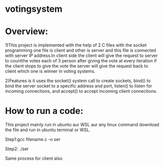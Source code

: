# votingsystem
# Overview:
1)This project is implemented with the help of 2 C files with the socket programming one file is client and other is
server and this file is connected with server IP address.In client side the client will give the request to server to countthe votes each of 3 person after giving the vote at every iteration if the client stops to give the vote the server will give the request back to client which one is winner in voting systems.

2)Features is it uses the socket() system call to create sockets, bind() to bind the server socket to a specific address
and port, listen() to listen for incoming connections, and accept() to accept incoming client connections.
# How to run a code:
This project mainly run in ubuntu aur WSL aur any linux command download the file and run in ubuntu terminal or WSL.

Step1:gcc filename.c -o ser

Step2: ./ser

Same process for client also
